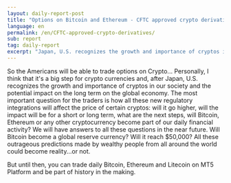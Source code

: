 ```yaml
---
layout: daily-report-post
title: "Options on Bitcoin and Ethereum - CFTC approved crypto derivatives"
language: en
permalink: /en/CFTC-approved-crypto-derivatives/
sub: report
tag: daily-report
excerpt: "Japan, U.S. recognizes the growth and importance of cryptos in our society and the potential impact on the long term on the global economy ..."
---
```

So the Americans will be able to trade options on Crypto... Personally, I think that it's a big step for crypto currencies and, after Japan, U.S. recognizes the growth and importance of cryptos in our society and the potential impact on the long term on the global economy. The most important question for the traders is how all these new regulatory integrations will affect the price of certain cryptos: will it go higher, will the impact will be for a short or long term, what are the next steps, will Bitcoin, Ethereum or any other cryptocurrency become part of our daily financial activity? We will have answers to all these questions in the near future. Will Bitcoin become a global reserve currency? Will it reach $50,000? All these outrageous predictions made by wealthy people from all around the world could become reality...or not.

But until then, you can trade daily Bitcoin, Ethereum and Litecoin on MT5 Platform and be part of history in the making.